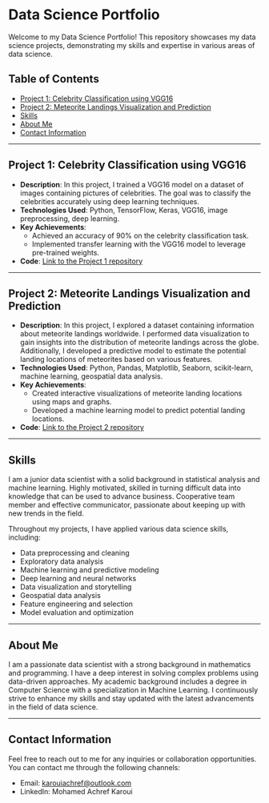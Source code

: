 # Data Science Portfolio

Welcome to my Data Science Portfolio! This repository showcases my data science projects, demonstrating my skills and expertise in various areas of data science.

## Table of Contents

- [Project 1: Celebrity Classification using VGG16](#project-1-celebrity-classification-using-vgg16)
- [Project 2: Meteorite Landings Visualization and Prediction](#project-2-meteorite-landings-visualization-and-prediction)
- [Skills](#skills)
- [About Me](#about-me)
- [Contact Information](#contact-information)

---

## Project 1: Celebrity Classification using VGG16

- **Description**: In this project, I trained a VGG16 model on a dataset of images containing pictures of celebrities. The goal was to classify the celebrities accurately using deep learning techniques.
- **Technologies Used**: Python, TensorFlow, Keras, VGG16, image preprocessing, deep learning.
- **Key Achievements**: 
  - Achieved an accuracy of 90% on the celebrity classification task.
  - Implemented transfer learning with the VGG16 model to leverage pre-trained weights.
- **Code**: [Link to the Project 1 repository]([https://github.com/your-username/project1](https://github.com/MohamedAchrefKaroui/DataSciencePortfolio/blob/main/celebrity_final.ipynb))

---

## Project 2: Meteorite Landings Visualization and Prediction

- **Description**: In this project, I explored a dataset containing information about meteorite landings worldwide. I performed data visualization to gain insights into the distribution of meteorite landings across the globe. Additionally, I developed a predictive model to estimate the potential landing locations of meteorites based on various features.
- **Technologies Used**: Python, Pandas, Matplotlib, Seaborn, scikit-learn, machine learning, geospatial data analysis.
- **Key Achievements**: 
  - Created interactive visualizations of meteorite landing locations using maps and graphs.
  - Developed a machine learning model to predict potential landing locations.
- **Code**: [Link to the Project 2 repository]([https://github.com/your-username/project2](https://github.com/MohamedAchrefKaroui/DataSciencePortfolio/blob/main/meteorite-visualization-and-prediction.ipynb))

---

## Skills

I am a junior data scientist with a solid background in statistical analysis and machine learning. Highly motivated, skilled in turning difficult data into knowledge that can be used to advance business. Cooperative team member and effective communicator, passionate about keeping up with new trends in the field.

Throughout my projects, I have applied various data science skills, including:

- Data preprocessing and cleaning
- Exploratory data analysis
- Machine learning and predictive modeling
- Deep learning and neural networks
- Data visualization and storytelling
- Geospatial data analysis
- Feature engineering and selection
- Model evaluation and optimization

---

## About Me

I am a passionate data scientist with a strong background in mathematics and programming. I have a deep interest in solving complex problems using data-driven approaches. My academic background includes a degree in Computer Science with a specialization in Machine Learning. I continuously strive to enhance my skills and stay updated with the latest advancements in the field of data science.

---

## Contact Information

Feel free to reach out to me for any inquiries or collaboration opportunities. You can contact me through the following channels:

- Email: karouiachref@outlook.com
- LinkedIn: Mohamed Achref Karoui

